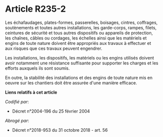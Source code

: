 # Article R235-2

Les échafaudages, plates-formes, passerelles, boisages, cintres, coffrages, soutènements et toutes autres installations, les
garde-corps, rampes, filets, ceintures de sécurité et tous autres dispositifs ou appareils de protection, les chaînes, câbles
ou cordages, les échelles ainsi que les matériels et engins de toute nature doivent être appropriés aux travaux à effectuer
et aux risques que ces travaux peuvent engendrer.

Les installations, les dispositifs, les matériels ou les engins utilisés doivent avoir notamment une résistance suffisante
pour supporter les charges et les efforts auxquels ils sont soumis.

En outre, la stabilité des installations et des engins de toute nature mis en oeuvre sur les chantiers doit être assurée
d'une manière efficace.

**Liens relatifs à cet article**

_Codifié par_:

  - Décret n°2004-196 du 25 février 2004

_Abrogé par_:

  - Décret n°2018-953 du 31 octobre 2018 - art. 56
